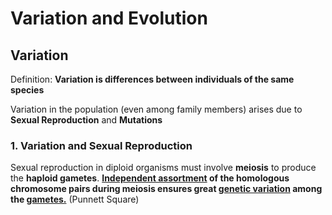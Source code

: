 # Variation and Evolution

## Variation

Definition: **Variation is differences between individuals of the same species**

Variation in the population (even among family members) arises due to **Sexual Reproduction** and **Mutations**

<!--card-->

### 1. Variation and **Sexual Reproduction**

Sexual reproduction in diploid organisms must involve **meiosis** to produce the **haploid gametes**. **<u>Independent assortment</u> of the homologous chromosome pairs during meiosis ensures great <u>genetic variation</u> among the <u>gametes.</u>** (Punnett Square)


